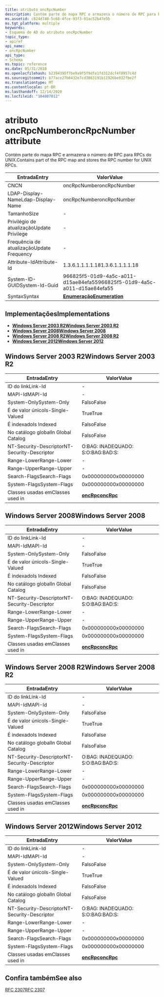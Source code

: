 ```yaml
---
title: atributo oncRpcNumber
description: Contém parte do mapa RPC e armazena o número de RPC para RPCs do UNIX.
ms.assetid: c824d740-5c68-4fce-93f3-01ac52b47e5b
ms.tgt_platform: multiple
keywords:
- Esquema de AD do atributo oncRpcNumber
topic_type:
- apiref
api_name:
- oncRpcNumber
api_type:
- Schema
ms.topic: reference
ms.date: 05/31/2018
ms.openlocfilehash: b2394395f7be9a9f5f9dfe1fd312dcf4f8957c4d
ms.sourcegitcommit: b77ace27b0432e7cd3863191b11926be032fbe2f
ms.translationtype: MT
ms.contentlocale: pt-BR
ms.lasthandoff: 12/14/2020
ms.locfileid: "104087012"
---
```

# <a name="oncrpcnumber-attribute"></a><span data-ttu-id="db30e-104">atributo oncRpcNumber</span><span class="sxs-lookup"><span data-stu-id="db30e-104">oncRpcNumber attribute</span></span>

<span data-ttu-id="db30e-105">Contém parte do mapa RPC e armazena o número de RPC para RPCs do UNIX.</span><span class="sxs-lookup"><span data-stu-id="db30e-105">Contains part of the RPC map and stores the RPC number for UNIX RPCs.</span></span>



| <span data-ttu-id="db30e-106">Entrada</span><span class="sxs-lookup"><span data-stu-id="db30e-106">Entry</span></span> | <span data-ttu-id="db30e-107">Valor</span><span class="sxs-lookup"><span data-stu-id="db30e-107">Value</span></span> |
|-------------------|--------------------------------------|
| <span data-ttu-id="db30e-108">CN</span><span class="sxs-lookup"><span data-stu-id="db30e-108">CN</span></span>                | <span data-ttu-id="db30e-109">oncRpcNumber</span><span class="sxs-lookup"><span data-stu-id="db30e-109">oncRpcNumber</span></span>                         |
| <span data-ttu-id="db30e-110">LDAP-Display-Name</span><span class="sxs-lookup"><span data-stu-id="db30e-110">Ldap-Display-Name</span></span> | <span data-ttu-id="db30e-111">oncRpcNumber</span><span class="sxs-lookup"><span data-stu-id="db30e-111">oncRpcNumber</span></span>                         |
| <span data-ttu-id="db30e-112">Tamanho</span><span class="sxs-lookup"><span data-stu-id="db30e-112">Size</span></span>              | \-                                   |
| <span data-ttu-id="db30e-113">Privilégio de atualização</span><span class="sxs-lookup"><span data-stu-id="db30e-113">Update Privilege</span></span>  | \-                                   |
| <span data-ttu-id="db30e-114">Frequência de atualização</span><span class="sxs-lookup"><span data-stu-id="db30e-114">Update Frequency</span></span>  | \-                                   |
| <span data-ttu-id="db30e-115">Attribute-Id</span><span class="sxs-lookup"><span data-stu-id="db30e-115">Attribute-Id</span></span>      | <span data-ttu-id="db30e-116">1.3.6.1.1.1.1.18</span><span class="sxs-lookup"><span data-stu-id="db30e-116">1.3.6.1.1.1.1.18</span></span>                     |
| <span data-ttu-id="db30e-117">System-ID-GUID</span><span class="sxs-lookup"><span data-stu-id="db30e-117">System-Id-Guid</span></span>    | <span data-ttu-id="db30e-118">966825f5-01d9-4a5c-a011-d15ae84efa55</span><span class="sxs-lookup"><span data-stu-id="db30e-118">966825f5-01d9-4a5c-a011-d15ae84efa55</span></span> |
| <span data-ttu-id="db30e-119">Syntax</span><span class="sxs-lookup"><span data-stu-id="db30e-119">Syntax</span></span>            | [<span data-ttu-id="db30e-120">**Enumeração**</span><span class="sxs-lookup"><span data-stu-id="db30e-120">**Enumeration**</span></span>](s-enumeration.md) |



## <a name="implementations"></a><span data-ttu-id="db30e-121">Implementações</span><span class="sxs-lookup"><span data-stu-id="db30e-121">Implementations</span></span>

-   [<span data-ttu-id="db30e-122">**Windows Server 2003 R2**</span><span class="sxs-lookup"><span data-stu-id="db30e-122">**Windows Server 2003 R2**</span></span>](#windows-server-2003-r2)
-   [<span data-ttu-id="db30e-123">**Windows Server 2008**</span><span class="sxs-lookup"><span data-stu-id="db30e-123">**Windows Server 2008**</span></span>](#windows-server-2008)
-   [<span data-ttu-id="db30e-124">**Windows Server 2008 R2**</span><span class="sxs-lookup"><span data-stu-id="db30e-124">**Windows Server 2008 R2**</span></span>](#windows-server-2008-r2)
-   [<span data-ttu-id="db30e-125">**Windows Server 2012**</span><span class="sxs-lookup"><span data-stu-id="db30e-125">**Windows Server 2012**</span></span>](#windows-server-2012)

## <a name="windows-server-2003-r2"></a><span data-ttu-id="db30e-126">Windows Server 2003 R2</span><span class="sxs-lookup"><span data-stu-id="db30e-126">Windows Server 2003 R2</span></span>



| <span data-ttu-id="db30e-127">Entrada</span><span class="sxs-lookup"><span data-stu-id="db30e-127">Entry</span></span> | <span data-ttu-id="db30e-128">Valor</span><span class="sxs-lookup"><span data-stu-id="db30e-128">Value</span></span> |
|------------------------|---------------------------------------|
| <span data-ttu-id="db30e-129">ID do link</span><span class="sxs-lookup"><span data-stu-id="db30e-129">Link-Id</span></span>                | \-                                    |
| <span data-ttu-id="db30e-130">MAPI-Id</span><span class="sxs-lookup"><span data-stu-id="db30e-130">MAPI-Id</span></span>                | \-                                    |
| <span data-ttu-id="db30e-131">System-Only</span><span class="sxs-lookup"><span data-stu-id="db30e-131">System-Only</span></span>            | <span data-ttu-id="db30e-132">Falso</span><span class="sxs-lookup"><span data-stu-id="db30e-132">False</span></span>                                 |
| <span data-ttu-id="db30e-133">É de valor único</span><span class="sxs-lookup"><span data-stu-id="db30e-133">Is-Single-Valued</span></span>       | <span data-ttu-id="db30e-134">True</span><span class="sxs-lookup"><span data-stu-id="db30e-134">True</span></span>                                  |
| <span data-ttu-id="db30e-135">É indexado</span><span class="sxs-lookup"><span data-stu-id="db30e-135">Is Indexed</span></span>             | <span data-ttu-id="db30e-136">Falso</span><span class="sxs-lookup"><span data-stu-id="db30e-136">False</span></span>                                 |
| <span data-ttu-id="db30e-137">No catálogo global</span><span class="sxs-lookup"><span data-stu-id="db30e-137">In Global Catalog</span></span>      | <span data-ttu-id="db30e-138">Falso</span><span class="sxs-lookup"><span data-stu-id="db30e-138">False</span></span>                                 |
| <span data-ttu-id="db30e-139">NT-Security-Descriptor</span><span class="sxs-lookup"><span data-stu-id="db30e-139">NT-Security-Descriptor</span></span> | <span data-ttu-id="db30e-140">O:BAG: INADEQUADO: S:</span><span class="sxs-lookup"><span data-stu-id="db30e-140">O:BAG:BAD:S:</span></span>                          |
| <span data-ttu-id="db30e-141">Range-Lower</span><span class="sxs-lookup"><span data-stu-id="db30e-141">Range-Lower</span></span>            | \-                                    |
| <span data-ttu-id="db30e-142">Range-Upper</span><span class="sxs-lookup"><span data-stu-id="db30e-142">Range-Upper</span></span>            | \-                                    |
| <span data-ttu-id="db30e-143">Search-Flags</span><span class="sxs-lookup"><span data-stu-id="db30e-143">Search-Flags</span></span>           | <span data-ttu-id="db30e-144">0x00000000</span><span class="sxs-lookup"><span data-stu-id="db30e-144">0x00000000</span></span>                            |
| <span data-ttu-id="db30e-145">System-Flags</span><span class="sxs-lookup"><span data-stu-id="db30e-145">System-Flags</span></span>           | <span data-ttu-id="db30e-146">0x00000000</span><span class="sxs-lookup"><span data-stu-id="db30e-146">0x00000000</span></span>                            |
| <span data-ttu-id="db30e-147">Classes usadas em</span><span class="sxs-lookup"><span data-stu-id="db30e-147">Classes used in</span></span>        | [<span data-ttu-id="db30e-148">**oncRpc**</span><span class="sxs-lookup"><span data-stu-id="db30e-148">**oncRpc**</span></span>](c-oncrpc.md)<br/> |



## <a name="windows-server-2008"></a><span data-ttu-id="db30e-149">Windows Server 2008</span><span class="sxs-lookup"><span data-stu-id="db30e-149">Windows Server 2008</span></span>



| <span data-ttu-id="db30e-150">Entrada</span><span class="sxs-lookup"><span data-stu-id="db30e-150">Entry</span></span> | <span data-ttu-id="db30e-151">Valor</span><span class="sxs-lookup"><span data-stu-id="db30e-151">Value</span></span> |
|------------------------|---------------------------------------|
| <span data-ttu-id="db30e-152">ID do link</span><span class="sxs-lookup"><span data-stu-id="db30e-152">Link-Id</span></span>                | \-                                    |
| <span data-ttu-id="db30e-153">MAPI-Id</span><span class="sxs-lookup"><span data-stu-id="db30e-153">MAPI-Id</span></span>                | \-                                    |
| <span data-ttu-id="db30e-154">System-Only</span><span class="sxs-lookup"><span data-stu-id="db30e-154">System-Only</span></span>            | <span data-ttu-id="db30e-155">Falso</span><span class="sxs-lookup"><span data-stu-id="db30e-155">False</span></span>                                 |
| <span data-ttu-id="db30e-156">É de valor único</span><span class="sxs-lookup"><span data-stu-id="db30e-156">Is-Single-Valued</span></span>       | <span data-ttu-id="db30e-157">True</span><span class="sxs-lookup"><span data-stu-id="db30e-157">True</span></span>                                  |
| <span data-ttu-id="db30e-158">É indexado</span><span class="sxs-lookup"><span data-stu-id="db30e-158">Is Indexed</span></span>             | <span data-ttu-id="db30e-159">Falso</span><span class="sxs-lookup"><span data-stu-id="db30e-159">False</span></span>                                 |
| <span data-ttu-id="db30e-160">No catálogo global</span><span class="sxs-lookup"><span data-stu-id="db30e-160">In Global Catalog</span></span>      | <span data-ttu-id="db30e-161">Falso</span><span class="sxs-lookup"><span data-stu-id="db30e-161">False</span></span>                                 |
| <span data-ttu-id="db30e-162">NT-Security-Descriptor</span><span class="sxs-lookup"><span data-stu-id="db30e-162">NT-Security-Descriptor</span></span> | <span data-ttu-id="db30e-163">O:BAG: INADEQUADO: S:</span><span class="sxs-lookup"><span data-stu-id="db30e-163">O:BAG:BAD:S:</span></span>                          |
| <span data-ttu-id="db30e-164">Range-Lower</span><span class="sxs-lookup"><span data-stu-id="db30e-164">Range-Lower</span></span>            | \-                                    |
| <span data-ttu-id="db30e-165">Range-Upper</span><span class="sxs-lookup"><span data-stu-id="db30e-165">Range-Upper</span></span>            | \-                                    |
| <span data-ttu-id="db30e-166">Search-Flags</span><span class="sxs-lookup"><span data-stu-id="db30e-166">Search-Flags</span></span>           | <span data-ttu-id="db30e-167">0x00000000</span><span class="sxs-lookup"><span data-stu-id="db30e-167">0x00000000</span></span>                            |
| <span data-ttu-id="db30e-168">System-Flags</span><span class="sxs-lookup"><span data-stu-id="db30e-168">System-Flags</span></span>           | <span data-ttu-id="db30e-169">0x00000000</span><span class="sxs-lookup"><span data-stu-id="db30e-169">0x00000000</span></span>                            |
| <span data-ttu-id="db30e-170">Classes usadas em</span><span class="sxs-lookup"><span data-stu-id="db30e-170">Classes used in</span></span>        | [<span data-ttu-id="db30e-171">**oncRpc**</span><span class="sxs-lookup"><span data-stu-id="db30e-171">**oncRpc**</span></span>](c-oncrpc.md)<br/> |



## <a name="windows-server-2008-r2"></a><span data-ttu-id="db30e-172">Windows Server 2008 R2</span><span class="sxs-lookup"><span data-stu-id="db30e-172">Windows Server 2008 R2</span></span>



| <span data-ttu-id="db30e-173">Entrada</span><span class="sxs-lookup"><span data-stu-id="db30e-173">Entry</span></span> | <span data-ttu-id="db30e-174">Valor</span><span class="sxs-lookup"><span data-stu-id="db30e-174">Value</span></span> |
|------------------------|---------------------------------------|
| <span data-ttu-id="db30e-175">ID do link</span><span class="sxs-lookup"><span data-stu-id="db30e-175">Link-Id</span></span>                | \-                                    |
| <span data-ttu-id="db30e-176">MAPI-Id</span><span class="sxs-lookup"><span data-stu-id="db30e-176">MAPI-Id</span></span>                | \-                                    |
| <span data-ttu-id="db30e-177">System-Only</span><span class="sxs-lookup"><span data-stu-id="db30e-177">System-Only</span></span>            | <span data-ttu-id="db30e-178">Falso</span><span class="sxs-lookup"><span data-stu-id="db30e-178">False</span></span>                                 |
| <span data-ttu-id="db30e-179">É de valor único</span><span class="sxs-lookup"><span data-stu-id="db30e-179">Is-Single-Valued</span></span>       | <span data-ttu-id="db30e-180">True</span><span class="sxs-lookup"><span data-stu-id="db30e-180">True</span></span>                                  |
| <span data-ttu-id="db30e-181">É indexado</span><span class="sxs-lookup"><span data-stu-id="db30e-181">Is Indexed</span></span>             | <span data-ttu-id="db30e-182">Falso</span><span class="sxs-lookup"><span data-stu-id="db30e-182">False</span></span>                                 |
| <span data-ttu-id="db30e-183">No catálogo global</span><span class="sxs-lookup"><span data-stu-id="db30e-183">In Global Catalog</span></span>      | <span data-ttu-id="db30e-184">Falso</span><span class="sxs-lookup"><span data-stu-id="db30e-184">False</span></span>                                 |
| <span data-ttu-id="db30e-185">NT-Security-Descriptor</span><span class="sxs-lookup"><span data-stu-id="db30e-185">NT-Security-Descriptor</span></span> | <span data-ttu-id="db30e-186">O:BAG: INADEQUADO: S:</span><span class="sxs-lookup"><span data-stu-id="db30e-186">O:BAG:BAD:S:</span></span>                          |
| <span data-ttu-id="db30e-187">Range-Lower</span><span class="sxs-lookup"><span data-stu-id="db30e-187">Range-Lower</span></span>            | \-                                    |
| <span data-ttu-id="db30e-188">Range-Upper</span><span class="sxs-lookup"><span data-stu-id="db30e-188">Range-Upper</span></span>            | \-                                    |
| <span data-ttu-id="db30e-189">Search-Flags</span><span class="sxs-lookup"><span data-stu-id="db30e-189">Search-Flags</span></span>           | <span data-ttu-id="db30e-190">0x00000000</span><span class="sxs-lookup"><span data-stu-id="db30e-190">0x00000000</span></span>                            |
| <span data-ttu-id="db30e-191">System-Flags</span><span class="sxs-lookup"><span data-stu-id="db30e-191">System-Flags</span></span>           | <span data-ttu-id="db30e-192">0x00000000</span><span class="sxs-lookup"><span data-stu-id="db30e-192">0x00000000</span></span>                            |
| <span data-ttu-id="db30e-193">Classes usadas em</span><span class="sxs-lookup"><span data-stu-id="db30e-193">Classes used in</span></span>        | [<span data-ttu-id="db30e-194">**oncRpc**</span><span class="sxs-lookup"><span data-stu-id="db30e-194">**oncRpc**</span></span>](c-oncrpc.md)<br/> |



## <a name="windows-server-2012"></a><span data-ttu-id="db30e-195">Windows Server 2012</span><span class="sxs-lookup"><span data-stu-id="db30e-195">Windows Server 2012</span></span>



| <span data-ttu-id="db30e-196">Entrada</span><span class="sxs-lookup"><span data-stu-id="db30e-196">Entry</span></span> | <span data-ttu-id="db30e-197">Valor</span><span class="sxs-lookup"><span data-stu-id="db30e-197">Value</span></span> |
|------------------------|---------------------------------------|
| <span data-ttu-id="db30e-198">ID do link</span><span class="sxs-lookup"><span data-stu-id="db30e-198">Link-Id</span></span>                | \-                                    |
| <span data-ttu-id="db30e-199">MAPI-Id</span><span class="sxs-lookup"><span data-stu-id="db30e-199">MAPI-Id</span></span>                | \-                                    |
| <span data-ttu-id="db30e-200">System-Only</span><span class="sxs-lookup"><span data-stu-id="db30e-200">System-Only</span></span>            | <span data-ttu-id="db30e-201">Falso</span><span class="sxs-lookup"><span data-stu-id="db30e-201">False</span></span>                                 |
| <span data-ttu-id="db30e-202">É de valor único</span><span class="sxs-lookup"><span data-stu-id="db30e-202">Is-Single-Valued</span></span>       | <span data-ttu-id="db30e-203">True</span><span class="sxs-lookup"><span data-stu-id="db30e-203">True</span></span>                                  |
| <span data-ttu-id="db30e-204">É indexado</span><span class="sxs-lookup"><span data-stu-id="db30e-204">Is Indexed</span></span>             | <span data-ttu-id="db30e-205">Falso</span><span class="sxs-lookup"><span data-stu-id="db30e-205">False</span></span>                                 |
| <span data-ttu-id="db30e-206">No catálogo global</span><span class="sxs-lookup"><span data-stu-id="db30e-206">In Global Catalog</span></span>      | <span data-ttu-id="db30e-207">Falso</span><span class="sxs-lookup"><span data-stu-id="db30e-207">False</span></span>                                 |
| <span data-ttu-id="db30e-208">NT-Security-Descriptor</span><span class="sxs-lookup"><span data-stu-id="db30e-208">NT-Security-Descriptor</span></span> | <span data-ttu-id="db30e-209">O:BAG: INADEQUADO: S:</span><span class="sxs-lookup"><span data-stu-id="db30e-209">O:BAG:BAD:S:</span></span>                          |
| <span data-ttu-id="db30e-210">Range-Lower</span><span class="sxs-lookup"><span data-stu-id="db30e-210">Range-Lower</span></span>            | \-                                    |
| <span data-ttu-id="db30e-211">Range-Upper</span><span class="sxs-lookup"><span data-stu-id="db30e-211">Range-Upper</span></span>            | \-                                    |
| <span data-ttu-id="db30e-212">Search-Flags</span><span class="sxs-lookup"><span data-stu-id="db30e-212">Search-Flags</span></span>           | <span data-ttu-id="db30e-213">0x00000000</span><span class="sxs-lookup"><span data-stu-id="db30e-213">0x00000000</span></span>                            |
| <span data-ttu-id="db30e-214">System-Flags</span><span class="sxs-lookup"><span data-stu-id="db30e-214">System-Flags</span></span>           | <span data-ttu-id="db30e-215">0x00000000</span><span class="sxs-lookup"><span data-stu-id="db30e-215">0x00000000</span></span>                            |
| <span data-ttu-id="db30e-216">Classes usadas em</span><span class="sxs-lookup"><span data-stu-id="db30e-216">Classes used in</span></span>        | [<span data-ttu-id="db30e-217">**oncRpc**</span><span class="sxs-lookup"><span data-stu-id="db30e-217">**oncRpc**</span></span>](c-oncrpc.md)<br/> |



## <a name="see-also"></a><span data-ttu-id="db30e-218">Confira também</span><span class="sxs-lookup"><span data-stu-id="db30e-218">See also</span></span>

<dl> <dt>

[<span data-ttu-id="db30e-219">RFC 2307</span><span class="sxs-lookup"><span data-stu-id="db30e-219">RFC 2307</span></span>](https://www.ietf.org/rfc/rfc2307.txt)
</dt> </dl>

 

 





